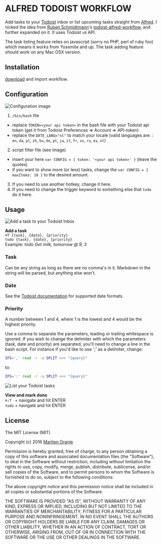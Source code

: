 # ALFRED TODOIST WORKFLOW
Add tasks to your [Todoist](https://todoist.com/ "Todoist") inbox or list upcoming tasks straight from [Alfred](https://www.alfredapp.com "Alfred"). I nicked the idea from [Ruben Schmidtmann](https://github.com/rubenschmidtmann "Ruben Schmidtmann")'s [todoist-alfred-workflow](https://github.com/rubenschmidtmann/todoist-alfred-workflow "todoist-alfred-workflow"), and further expanded on it. It uses Todoist `v6` API.

The task listing feature relies on javascript (sorry no PHP, perl of ruby foo) which means it works from Yosemite and up. The task adding feature should work on any Mac OSX version.

## Installation
[download](https://github.com/moranje/alfred-workflow-todoist/blob/master/dist/alfred-workflow-todoist.alfredworkflow?raw=true) and import workflow.

## Configuration
![](https://raw.githubusercontent.com/moranje/alfred-workflow-todoist/master/images/config.png "Configuration image")  

1. `/bin/bash` file  
  * replace `TOKEN=<your api token>` in the bash file with your Todoist api token (get it from Todoist Preferences =\> Account =\> API-token)  
  * replace the `DATE_LANG="nl"` to match your locale (valid languages are: : `en`, `da`, `pl`, `zh`, `ko`, `de`, `pt`, `ja`, `it`, `fr`, `sv`, `ru`, `es`, `nl`)  
 
2. script filter file (see image)  
  * insert your here `var CONFIG = { token: '<your api token>' }` (leave the quotes)  
  * if you want to show more (or less) tasks, change the `var CONFIG = { maxItems: 10 }` to the desired amount.  

3. If you need to use another hotkey, change it here.  
4. If you need to change the trigger keyword to something else that `todo` do it here.

## Usage
![](https://raw.githubusercontent.com/moranje/alfred-workflow-todoist/master/images/add-task.png "Add a task to your Todoist Inbox")  

**Add a task**  
`⌘T {task}, {date}, {priority} `  
`todo {task}, {date}, {priority}`  
Example: _todo Get milk, tomorrow @ 9, 3_  

### Task
Can be any string as long as there are no comma's in it. Markdown in the string will be parsed, but anything else won't.

### Date
See the [Todoist documentation](https://support.todoist.com/hc/en-us/articles/205325931-Dates-and-Times "Todoist documentation") for supported date formats.

### Priority
A number between 1 and 4, where 1 is the lowest and 4 would be the highest priority.

Use a comma to separate the parameters, leading or trailing whitespace is ignored. If you wish to change the delimiter with which the parameters (task, date and priority) are separated, you'll need to change a line in the bash script. For instance if you'd like to use ';' as a delimiter, change:  
```bash
IFS=',' read -r -a SPLIT <<< "{query}"
```  
to:    
```bash
IFS=':' read -r -a SPLIT <<< "{query}"
```  

![](https://raw.githubusercontent.com/moranje/alfred-workflow-todoist/master/images/list-tasks.png "List your Todoist tasks ")  

**View and mark done**  
`⌘⇧T ` + navigate and hit ENTER  
`todo` + navigate and hit ENTER  

## License
The MIT License (MIT)

Copyright (c) 2016 [Martien Oranje](https://github.com/moranje)

Permission is hereby granted, free of charge, to any person obtaining a copy of this software and associated documentation files (the "Software"), to deal in the Software without restriction, including without limitation the rights to use, copy, modify, merge, publish, distribute, sublicense, and/or sell copies of the Software, and to permit persons to whom the Software is furnished to do so, subject to the following conditions:

The above copyright notice and this permission notice shall be included in all copies or substantial portions of the Software.

THE SOFTWARE IS PROVIDED "AS IS", WITHOUT WARRANTY OF ANY KIND, EXPRESS OR IMPLIED, INCLUDING BUT NOT LIMITED TO THE WARRANTIES OF MERCHANTABILITY, FITNESS FOR A PARTICULAR PURPOSE AND NONINFRINGEMENT. IN NO EVENT SHALL THE AUTHORS OR COPYRIGHT HOLDERS BE LIABLE FOR ANY CLAIM, DAMAGES OR OTHER LIABILITY, WHETHER IN AN ACTION OF CONTRACT, TORT OR OTHERWISE, ARISING FROM, OUT OF OR IN CONNECTION WITH THE SOFTWARE OR THE USE OR OTHER DEALINGS IN THE SOFTWARE.
